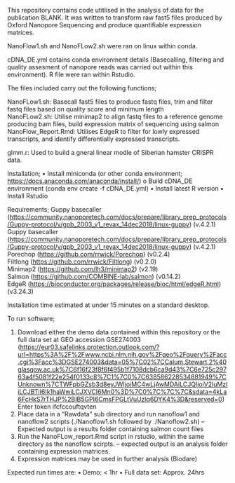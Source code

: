 
This repository contains code utitlised in the analysis of data for the publication BLANK. It was written to transform raw fast5 files produced by Oxford Nanopore Sequencing and produce quantifiable expression matrices.

NanoFlow1.sh and NanoFLow2.sh were ran on linux within conda. 

cDNA_DE.yml cotains conda environment details (Basecalling, filtering and quality assesment of nanopore reads was carried out within this environment). R file were ran within Rstudio.


The files included carry out the following functions;

NanoFLow1.sh: Basecall fast5 files to produce fastq files, trim and filter fastq files based on quality score and minimum length <br>
NanoFLow2.sh: Utilise minimap2 to align fastq files to a reference genome producing bam files, build expression matrix of sequencing using salmon <br>
NanoFlow_Report.Rmd: Utilises EdgeR to filter for lowly expressed transcripts, and identify differentially expressed transcripts. <br>

glmm.r: Used to build a gneral linear modle of Siberian hamster CRISPR data.


Installation;
•	Install miniconda (or other conda environment; https://docs.anaconda.com/anaconda/install/)
o	Build cDNA_DE environment (conda env create -f cDNA_DE.yml)
•	Install latest R version
•	Install Rstudio

Requirements; Guppy basecaller (https://community.nanoporetech.com/docs/prepare/library_prep_protocols/Guppy-protocol/v/gpb_2003_v1_revax_14dec2018/linux-guppy) (v.4.2.1)
Guppy basecaller (https://community.nanoporetech.com/docs/prepare/library_prep_protocols/Guppy-protocol/v/gpb_2003_v1_revax_14dec2018/linux-guppy) (v.4.2.1) <br>
Porechop (https://github.com/rrwick/Porechop) (v0.2.4)<br>
Filtlong (https://github.com/rrwick/Filtlong) (v0.2.0)<br>
Minimap2 (https://github.com/lh3/minimap2) (v2.19)<br>
Salmon (https://github.com/COMBINE-lab/salmon) (v0.14.2)<br>
EdgeR (https://bioconductor.org/packages/release/bioc/html/edgeR.html) (v3.24.3)<br>


Installation time estimated at under 15 minutes on a standard desktop.


To run software;
1.	Download either the demo data contained within this repository or the full data set at GEO accession GSE274003 (https://eur03.safelinks.protection.outlook.com/?url=https%3A%2F%2Fwww.ncbi.nlm.nih.gov%2Fgeo%2Fquery%2Facc.cgi%3Facc%3DGSE274003&data=05%7C02%7CCalum.Stewart.2%40glasgow.ac.uk%7C6f16f23f8f6f495b1f7108dcb6ca9d43%7C6e725c29763a4f5081f22e254f0133c8%7C1%7C0%7C638586228534881949%7CUnknown%7CTWFpbGZsb3d8eyJWIjoiMC4wLjAwMDAiLCJQIjoiV2luMzIiLCJBTiI6Ik1haWwiLCJXVCI6Mn0%3D%7C0%7C%7C%7C&sdata=4kLa6FcHkS7rTHJP%2BIB5GPI6CmsFPGLtVuUzlq6DYK4%3D&reserved=0) Enter token ifcfccouftqvten
2.	Place data in a “Rawdata” sub directory and run nanoflow1 and nanoflow2 scripts (./Nanoflow1.sh followed by ./Nanoflow2.sh) – Expected output is a results folder containing salmon count files
3.	Run the NanoFLow_report.Rmd script in rstudio, within the same directory as the nanoflow scirpts. – expected output is an analysis folder containing expression matrices.
4.	Expression matrices may be used in further analysis (Biodare)


Expected run times are:
•	Demo: < 1hr
•	Full data set: Approx. 24hrs

